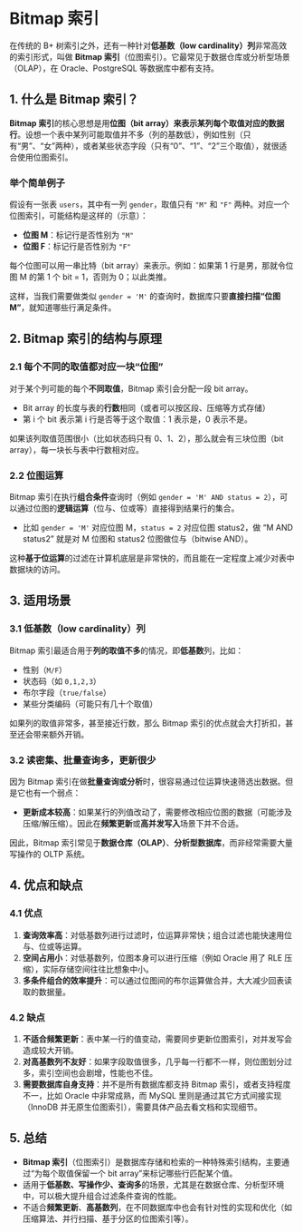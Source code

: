 # Bitmap 索引

在传统的 B+ 树索引之外，还有一种针对**低基数（low cardinality）列**非常高效的索引形式，叫做 **Bitmap 索引**（位图索引）。它最常见于数据仓库或分析型场景（OLAP），在 Oracle、PostgreSQL 等数据库中都有支持。

## 1. 什么是 Bitmap 索引？

**Bitmap 索引**的核心思想是用**位图（bit array）来表示某列每个取值对应的数据行**。设想一个表中某列可能取值并不多（列的基数低），例如性别（只有“男”、“女”两种），或者某些状态字段（只有“0”、“1”、“2”三个取值），就很适合使用位图索引。

### 举个简单例子

假设有一张表 `users`，其中有一列 `gender`，取值只有 `"M"` 和 `"F"` 两种。对应一个位图索引，可能结构是这样的（示意）：

- **位图 M**：标记行是否性别为 `"M"`
- **位图 F**：标记行是否性别为 `"F"`

每个位图可以用一串比特（bit array）来表示。例如：如果第 1 行是男，那就令位图 M 的第 1 个 bit = 1，否则为 0；以此类推。

这样，当我们需要做类似 `gender = 'M'` 的查询时，数据库只要**直接扫描“位图 M”**，就知道哪些行满足条件。

## 2. Bitmap 索引的结构与原理

### 2.1 每个不同的取值都对应一块“位图”

对于某个列可能的每个**不同取值**，Bitmap 索引会分配一段 bit array。

- Bit array 的长度与表的**行数**相同（或者可以按区段、压缩等方式存储）
- 第 i 个 bit 表示第 i 行是否等于这个取值：1 表示是，0 表示不是。

如果该列取值范围很小（比如状态码只有 0、1、2），那么就会有三块位图（bit array），每一块长与表中行数相对应。

### 2.2 位图运算

Bitmap 索引在执行**组合条件**查询时（例如 `gender = 'M' AND status = 2`），可以通过位图的**逻辑运算**（位与、位或等）直接得到结果行的集合。

- 比如 `gender = 'M'` 对应位图 M，`status = 2` 对应位图 status2，做 “M AND status2” 就是对 M 位图和 status2 位图做位与（bitwise AND）。

这种**基于位运算**的过滤在计算机底层是非常快的，而且能在一定程度上减少对表中数据块的访问。

## 3. 适用场景

### 3.1 低基数（low cardinality）列

Bitmap 索引最适合用于**列的取值不多**的情况，即**低基数**列，比如：

- 性别（`M/F`）
- 状态码（如 `0,1,2,3`）
- 布尔字段（`true/false`）
- 某些分类编码（可能只有几十个取值）

如果列的取值非常多，甚至接近行数，那么 Bitmap 索引的优点就会大打折扣，甚至还会带来额外开销。

### 3.2 读密集、批量查询多，更新很少

因为 Bitmap 索引在做**批量查询或分析**时，很容易通过位运算快速筛选出数据。但是它也有一个弱点：

- **更新成本较高**：如果某行的列值改动了，需要修改相应位图的数据（可能涉及压缩/解压缩）。因此在**频繁更新**或**高并发写入**场景下并不合适。

因此，Bitmap 索引常见于**数据仓库（OLAP）**、**分析型数据库**，而非经常需要大量写操作的 OLTP 系统。

## 4. 优点和缺点

### 4.1 优点

1. **查询效率高**：对低基数列进行过滤时，位运算非常快；组合过滤也能快速用位与、位或等运算。
2. **空间占用小**：对低基数列，位图本身可以进行压缩（例如 Oracle 用了 RLE 压缩），实际存储空间往往比想象中小。
3. **多条件组合的效率提升**：可以通过位图间的布尔运算做合并，大大减少回表读取的数据量。

### 4.2 缺点

1. **不适合频繁更新**：表中某一行的值变动，需要同步更新位图索引，对并发写会造成较大开销。
2. **对高基数列不友好**：如果字段取值很多，几乎每一行都不一样，则位图划分过多，索引空间也会剧增，性能也不佳。
3. **需要数据库自身支持**：并不是所有数据库都支持 Bitmap 索引，或者支持程度不一，比如 Oracle 中非常成熟，而 MySQL 里则是通过其它方式间接实现（InnoDB 并无原生位图索引），需要具体产品去看文档和实现细节。

## 5. 总结

- **Bitmap 索引**（位图索引）是数据库存储和检索的一种特殊索引结构，主要通过“为每个取值保留一个 bit array”来标记哪些行匹配某个值。
- 适用于**低基数、写操作少、查询多**的场景，尤其是在数据仓库、分析型环境中，可以极大提升组合过滤条件查询的性能。
- 不适合**频繁更新**、**高基数列**，在不同数据库中也会有针对性的实现和优化（如压缩算法、并行扫描、基于分区的位图索引等）。
